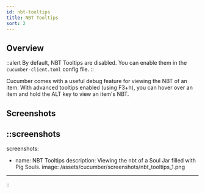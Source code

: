 ```yaml
---
id: nbt-tooltips
title: NBT Tooltips
sort: 2
---
```


## Overview

::alert
By default, NBT Tooltips are disabled. You can enable them in the `cucumber-client.toml` config file. 
::

Cucumber comes with a useful debug feature for viewing the NBT of an item. With advanced tooltips enabled (using F3+h), you can hover over an item and hold the ALT key to view an item's NBT.

## Screenshots

::screenshots
---
screenshots:
  - name: NBT Tooltips
    description: Viewing the nbt of a Soul Jar filled with Pig Souls.
    image: /assets/cucumber/screenshots/nbt_tooltips_1.png
---
::
